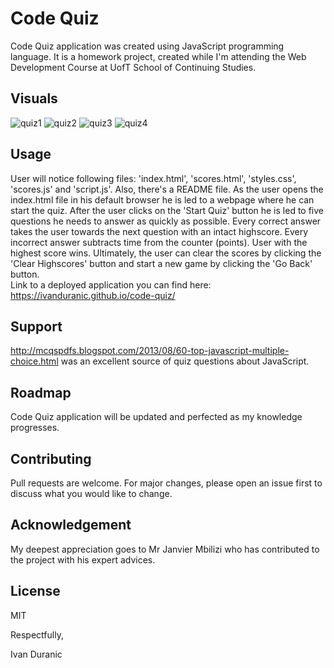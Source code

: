 # Code Quiz

Code Quiz application was created using JavaScript programming language. It is a homework project, created while I'm attending the Web Development Course at UofT School of Continuing Studies.

## Visuals

![quiz1](https://user-images.githubusercontent.com/61889668/99889772-66341200-2c26-11eb-8a1f-179bc0670dde.jpg)
![quiz2](https://user-images.githubusercontent.com/61889668/99889773-6a602f80-2c26-11eb-8785-8bd3d6c2d012.jpg)
![quiz3](https://user-images.githubusercontent.com/61889668/99889777-6e8c4d00-2c26-11eb-8503-d8d33057bf96.jpg)
![quiz4](https://user-images.githubusercontent.com/61889668/99889778-721fd400-2c26-11eb-974a-7fc298eecfb5.jpg)

## Usage

User will notice following files: 'index.html', 'scores.html', 'styles.css', 'scores.js' and 'script.js'. Also, there's a README file.
As the user opens the index.html file in his default browser he is led to a webpage where he can start the quiz. After the user clicks on the
'Start Quiz' button he is led to five questions he needs to answer as quickly as possible. Every correct answer takes the user towards the next question
with an intact highscore. Every incorrect answer subtracts time from the counter (points). User with the highest score wins. Ultimately, the user can clear the scores
by clicking the 'Clear Highscores' button and start a new game by clicking the 'Go Back' button.  
Link to a deployed application you can find here: https://ivanduranic.github.io/code-quiz/

## Support

http://mcqspdfs.blogspot.com/2013/08/60-top-javascript-multiple-choice.html was an excellent source of quiz questions about JavaScript.

## Roadmap

Code Quiz application will be updated and perfected as my knowledge progresses. 

## Contributing

Pull requests are welcome. For major changes, please open an issue first to discuss what you would like to change.

## Acknowledgement

My deepest appreciation goes to Mr Janvier Mbilizi who has contributed to the project with his expert advices.

## License

MIT


Respectfully,


Ivan Duranic
